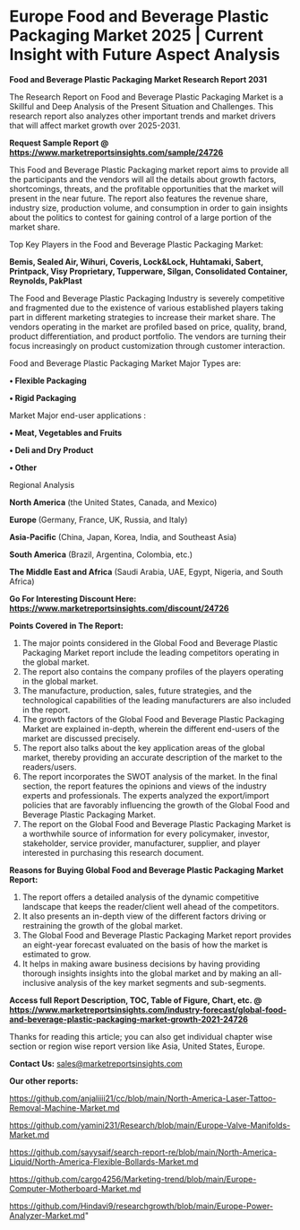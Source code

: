 # Europe Food and Beverage Plastic Packaging Market 2025 | Current Insight with Future Aspect Analysis

<strong>Food and Beverage Plastic Packaging Market Research Report 2031</strong>

The Research Report on Food and Beverage Plastic Packaging Market is a Skillful and Deep Analysis of the Present Situation and Challenges. This research report also analyzes other important trends and market drivers that will affect market growth over 2025-2031.

<strong>Request Sample Report @ <a href=https://www.marketreportsinsights.com/sample/24726>https://www.marketreportsinsights.com/sample/24726</a></strong>

This Food and Beverage Plastic Packaging market report aims to provide all the participants and the vendors will all the details about growth factors, shortcomings, threats, and the profitable opportunities that the market will present in the near future. The report also features the revenue share, industry size, production volume, and consumption in order to gain insights about the politics to contest for gaining control of a large portion of the market share.

Top Key Players in the Food and Beverage Plastic Packaging Market:

<strong>Bemis, Sealed Air, Wihuri, Coveris, Lock&Lock, Huhtamaki, Sabert, Printpack, Visy Proprietary, Tupperware, Silgan, Consolidated Container, Reynolds, PakPlast</strong>

The Food and Beverage Plastic Packaging Industry is severely competitive and fragmented due to the existence of various established players taking part in different marketing strategies to increase their market share. The vendors operating in the market are profiled based on price, quality, brand, product differentiation, and product portfolio. The vendors are turning their focus increasingly on product customization through customer interaction.

Food and Beverage Plastic Packaging Market Major Types are:

<strong>• Flexible Packaging

• Rigid Packaging</strong>

Market Major end-user applications :

<strong>• Meat, Vegetables and Fruits

• Deli and Dry Product

• Other</strong>

Regional Analysis

</u><strong><b>North America</b></strong> (the United States, Canada, and Mexico)

<strong><b>Europe </b></strong>(Germany, France, UK, Russia, and Italy)

<strong><b>Asia-Pacific</b></strong> (China, Japan, Korea, India, and Southeast Asia)

<strong><b>South America</b></strong> (Brazil, Argentina, Colombia, etc.)

<strong><b>The Middle East and Africa</b></strong> (Saudi Arabia, UAE, Egypt, Nigeria, and South Africa)

<strong>Go For Interesting Discount Here: <a href=https://www.marketreportsinsights.com/discount/24726>https://www.marketreportsinsights.com/discount/24726</a></strong>

<strong>Points Covered in The Report:</strong>
<ol>
  <li>The major points considered in the Global Food and Beverage Plastic Packaging Market report include the leading competitors operating in the global market.</li>
  <li>The report also contains the company profiles of the players operating in the global market.</li>
  <li>The manufacture, production, sales, future strategies, and the technological capabilities of the leading manufacturers are also included in the report.</li>
  <li>The growth factors of the Global Food and Beverage Plastic Packaging Market are explained in-depth, wherein the different end-users of the market are discussed precisely.</li>
  <li>The report also talks about the key application areas of the global market, thereby providing an accurate description of the market to the readers/users.</li>
  <li>The report incorporates the SWOT analysis of the market. In the final section, the report features the opinions and views of the industry experts and professionals. The experts analyzed the export/import policies that are favorably influencing the growth of the Global Food and Beverage Plastic Packaging Market.</li>
  <li>The report on the Global Food and Beverage Plastic Packaging Market is a worthwhile source of information for every policymaker, investor, stakeholder, service provider, manufacturer, supplier, and player interested in purchasing this research document.</li>
</ol>
<strong>Reasons for Buying Global Food and Beverage Plastic Packaging Market Report:</strong>

<ol>
  <li>The report offers a detailed analysis of the dynamic competitive landscape that keeps the reader/client well ahead of the competitors.</li>
  <li>It also presents an in-depth view of the different factors driving or restraining the growth of the global market.</li>
  <li>The Global Food and Beverage Plastic Packaging Market report provides an eight-year forecast evaluated on the basis of how the market is estimated to grow.</li>
  <li>It helps in making aware business decisions by having providing thorough insights insights into the global market and by making an all-inclusive analysis of the key market segments and sub-segments.</li>
</ol>
<strong>Access full Report Description, TOC, Table of Figure, Chart, etc. @ <a href=https://www.marketreportsinsights.com/industry-forecast/global-food-and-beverage-plastic-packaging-market-growth-2021-24726>https://www.marketreportsinsights.com/industry-forecast/global-food-and-beverage-plastic-packaging-market-growth-2021-24726</a></strong>


Thanks for reading this article; you can also get individual chapter wise section or region wise report version like Asia, United States, Europe.

<strong>Contact Us:</strong>
sales@marketreportsinsights.com

<strong>Our other reports:</strong>

<a href=https://github.com/anjaliiii21/cc/blob/main/North-America-Laser-Tattoo-Removal-Machine-Market.md>https://github.com/anjaliiii21/cc/blob/main/North-America-Laser-Tattoo-Removal-Machine-Market.md</a>

<a href=https://github.com/yamini231/Research/blob/main/Europe-Valve-Manifolds-Market.md>https://github.com/yamini231/Research/blob/main/Europe-Valve-Manifolds-Market.md</a>

<a href=https://github.com/sayysaif/search-report-re/blob/main/North-America-Liquid/North-America-Flexible-Bollards-Market.md>https://github.com/sayysaif/search-report-re/blob/main/North-America-Liquid/North-America-Flexible-Bollards-Market.md</a>

<a href=https://github.com/cargo4256/Marketing-trend/blob/main/Europe-Computer-Motherboard-Market.md>https://github.com/cargo4256/Marketing-trend/blob/main/Europe-Computer-Motherboard-Market.md</a>

<a href=https://github.com/Hindavi9/researchgrowth/blob/main/Europe-Power-Analyzer-Market.md>https://github.com/Hindavi9/researchgrowth/blob/main/Europe-Power-Analyzer-Market.md</a>"
